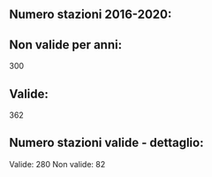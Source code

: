 
## Numero stazioni 2016-2020: 

## Non valide per anni:
 300 


## Valide:
 362 

## Numero stazioni valide - dettaglio: 
Valide: 280 
Non valide: 82 
